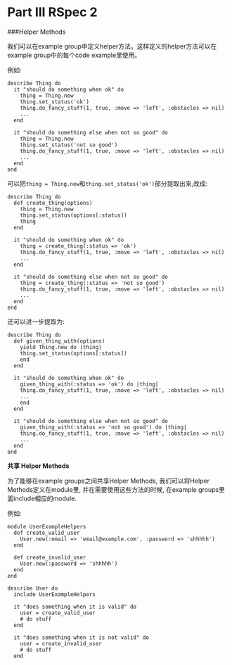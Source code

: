 # Part III RSpec 2

###Helper Methods

我们可以在example group中定义helper方法，这样定义的helper方法可以在example group中的每个code example里使用。

例如:

>
    describe Thing do
      it "should do something when ok" do
        thing = Thing.new
        thing.set_status('ok')
        thing.do_fancy_stuff(1, true, :move => 'left', :obstacles => nil)
        ...
      end
>
      it "should do something else when not so good" do
        thing = Thing.new
        thing.set_status('not so good')
        thing.do_fancy_stuff(1, true, :move => 'left', :obstacles => nil)
        ...
      end
    end

可以把`thing = Thing.new`和`thing.set_status('ok')`部分提取出来,改成:

>
    describe Thing do
      def create_thing(options)
        thing = Thing.new
        thing.set_status(options[:status])
        thing
      end
>
      it "should do something when ok" do
        thing = create_thing(:status => 'ok')
        thing.do_fancy_stuff(1, true, :move => 'left', :obstacles => nil)
        ...
      end
>
      it "should do something else when not so good" do
        thing = create_thing(:status => 'not so good')
        thing.do_fancy_stuff(1, true, :move => 'left', :obstacles => nil)
        ...
      end
    end

还可以进一步提取为:

>
    describe Thing do
      def given_thing_with(options)
        yield Thing.new do |thing|
        thing.set_status(options[:status])
        end
      end
>
      it "should do something when ok" do
        given_thing_with(:status => 'ok') do |thing|
        thing.do_fancy_stuff(1, true, :move => 'left', :obstacles => nil)
        ...
        end
      end
>
      it "should do something else when not so good" do
        given_thing_with(:status => 'not so good') do |thing|
        thing.do_fancy_stuff(1, true, :move => 'left', :obstacles => nil)
        ...
      end
    end

**共享 Helper Methods**

为了能够在example groups之间共享Helper Methods, 我们可以将Helper Methods定义在module里, 并在需要使用这些方法的时候, 在example groups里面include相应的module.  

例如:

>
    module UserExampleHelpers
      def create_valid_user
        User.new(:email => 'email@example.com', :password => 'shhhhh')
      end
>
      def create_invalid_user
        User.new(:password => 'shhhhh')
      end
    end
>    
    describe User do
      include UserExampleHelpers
>
      it "does something when it is valid" do
        user = create_valid_user
        # do stuff
      end
>
      it "does something when it is not valid" do
        user = create_invalid_user
        # do stuff
      end

